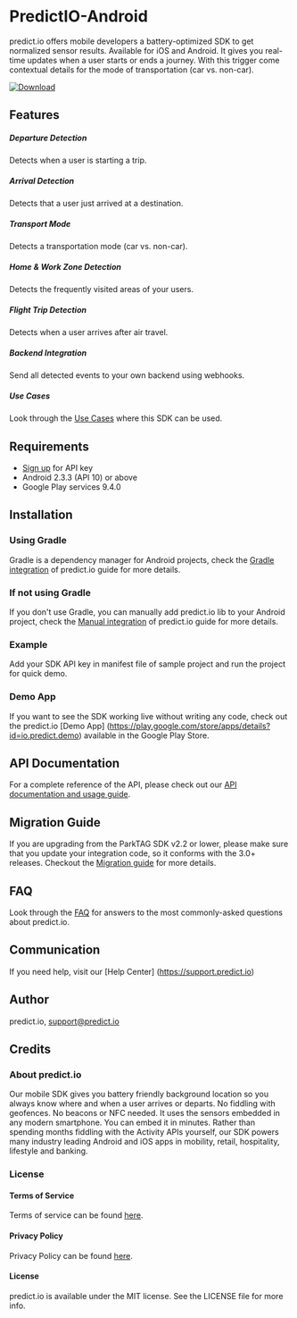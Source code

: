 # PredictIO-Android
predict.io offers mobile developers a battery-optimized SDK to get normalized sensor results. Available for iOS and Android. It gives you real-time updates when a user starts or ends a journey. With this trigger come contextual details for the mode of transportation (car vs. non-car).

[![Download](https://api.bintray.com/packages/predict-io/maven/PredictIO/images/download.svg)](https://bintray.com/predict-io/maven/PredictIO/_latestVersion)

## Features

##### Departure Detection
Detects when a user is starting a trip.

##### Arrival Detection
Detects that a user just arrived at a destination.

##### Transport Mode
Detects a transportation mode (car vs. non-car).

##### Home & Work Zone Detection
Detects the frequently visited areas of your users.

##### Flight Trip Detection
Detects when a user arrives after air travel.

##### Backend Integration
Send all detected events to your own backend using webhooks.

##### Use Cases
Look through the [Use Cases](https://www.predict.io/use-cases/) where this SDK can be used.

## Requirements
* [Sign up](http://www.predict.io/sign-up/) for API key
* Android 2.3.3 (API 10) or above
* Google Play services 9.4.0

## Installation
### Using Gradle 
Gradle is a dependency manager for Android projects, check the [Gradle integration](https://github.com/predict-io/PredictIO-Android/wiki/Gradle-Integration-Guide) of predict.io guide for more details.

### If not using Gradle
If you don't use Gradle, you can manually add predict.io lib to your Android project, check the [Manual integration](https://github.com/predict-io/PredictIO-Android/wiki/Manual-integration-Guide) of predict.io guide for more details.

### Example
Add your SDK API key in manifest file of sample project and run the project for quick demo.

### Demo App
If you want to see the SDK working live without writing any code, check out the predict.io [Demo App] (https://play.google.com/store/apps/details?id=io.predict.demo) available in the Google Play Store.

## API Documentation
For a complete reference of the API, please check out our [API documentation and usage guide](https://github.com/predict-io/PredictIO-Android/wiki/API-Documentation-&-Usage-Guide).  

## Migration Guide
If you are upgrading from the ParkTAG SDK v2.2 or lower, please make sure that you update your integration code, so it conforms with the 3.0+ releases. Checkout the [Migration guide](https://github.com/predict-io/PredictIO-Android/wiki/Migration-Guide-to-predict.io-3.0) for more details.

## FAQ
Look through the [FAQ](https://github.com/predict-io/PredictIO-Android/wiki/FAQ) for answers to the most commonly-asked questions about predict.io.

## Communication 
If you need help, visit our [Help Center] (https://support.predict.io)

## Author
predict.io, support@predict.io

## Credits
### About predict.io
Our mobile SDK gives you battery friendly background location so you always know where and when a user arrives or departs. No fiddling with geofences. No beacons or NFC needed. It uses the sensors embedded in any modern smartphone. You can embed it in minutes. Rather than spending months fiddling with the Activity APIs yourself, our SDK powers many industry leading Android and iOS apps in mobility, retail, hospitality, lifestyle and banking.
### License
#### Terms of Service 
Terms of service can be found [here](http://www.predict.io/terms-of-service/).
#### Privacy Policy 
Privacy Policy can be found [here](http://www.predict.io/privacy-policy/).
#### License
predict.io is available under the MIT license. See the LICENSE file for more info.
